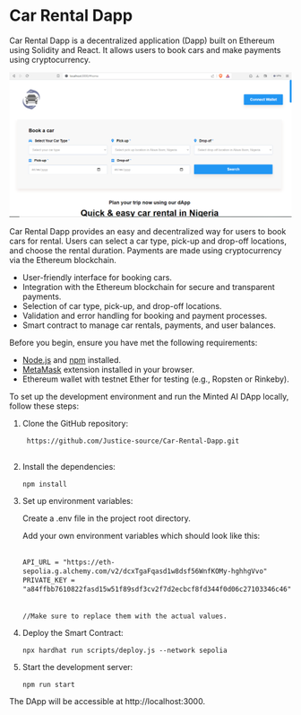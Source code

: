 # Car Rental Dapp

Car Rental Dapp is a decentralized application (Dapp) built on Ethereum using Solidity and React. It allows users to book cars and make payments using cryptocurrency.

<div style="text-align:center;">
  <img src="/src/images/Car-Rental-Dapp.png" alt="site">
</div>

Car Rental Dapp provides an easy and decentralized way for users to book cars for rental. Users can select a car type, pick-up and drop-off locations, and choose the rental duration. Payments are made using cryptocurrency via the Ethereum blockchain.


- User-friendly interface for booking cars.
- Integration with the Ethereum blockchain for secure and transparent payments.
- Selection of car type, pick-up, and drop-off locations.
- Validation and error handling for booking and payment processes.
- Smart contract to manage car rentals, payments, and user balances.


Before you begin, ensure you have met the following requirements:

- [Node.js](https://nodejs.org/) and [npm](https://www.npmjs.com/) installed.
- [MetaMask](https://metamask.io/) extension installed in your browser.
- Ethereum wallet with testnet Ether for testing (e.g., Ropsten or Rinkeby).

To set up the development environment and run the Minted AI DApp locally, follow these steps:

1. Clone the GitHub repository:

   ```shell
    https://github.com/Justice-source/Car-Rental-Dapp.git
  
3. Install the dependencies:


    ```shell
    npm install

4. Set up environment variables:

    Create a .env file in the project root directory.

    Add your own environment variables which should look like this:
    ```
    
    API_URL = "https://eth-sepolia.g.alchemy.com/v2/dcxTgaFqasd1w8dsf56WnfKOMy-hghhgVvo"
    PRIVATE_KEY = "a84ffbb7610822fasd15w51f89sdf3cv2f7d2ecbcf8fd344f0d06c27103346c46"


    //Make sure to replace them with the actual values.
5. Deploy the Smart Contract:

    ```shell
    npx hardhat run scripts/deploy.js --network sepolia

6. Start the development server:

    ```shell
    npm run start

The DApp will be accessible at http://localhost:3000.
